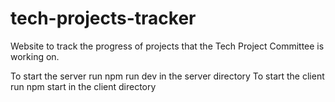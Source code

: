# tech-projects-tracker
Website to track the progress of projects that the Tech Project Committee is working on.

To start the server run npm run dev in the server directory
To start the client run npm start in the client directory
